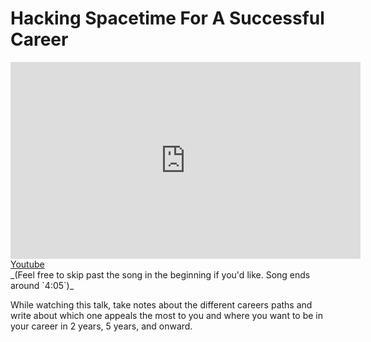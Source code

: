 # Hacking Spacetime For A Successful Career

<div style='margin: 0 auto; width: 560px;'>
  <iframe width="560" height="315" src="https://www.youtube.com/embed/TrLDU6u_-rY" frameborder="0" allowfullscreen>
  </iframe>
  <a href="https://www.youtube.com/watch?v=TrLDU6u_-rY">Youtube</a>
</div>
_(Feel free to skip past the song in the beginning if you'd like. Song ends around `4:05`)_

While watching this talk, take notes about the different careers paths and write about which one appeals the most to you and where you want to be in your career in 2 years, 5 years, and onward. 